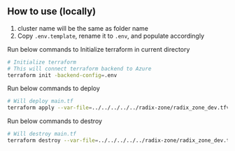 ## How to use (locally)

1. cluster name will be the same as folder name
2. Copy `.env.template`, rename it to `.env`, and populate accordingly

Run below commands to Initialize terraform in current directory
```sh
# Initialize terraform
# This will connect terraform backend to Azure
terraform init -backend-config=.env
```

Run below commands to deploy
```sh
# Will deploy main.tf
terraform apply --var-file=../../../../../radix-zone/radix_zone_dev.tfvars
```
Run below commands to destroy
```sh
# Will destroy main.tf
terraform destroy --var-file=../../../../../radix-zone/radix_zone_dev.tfvars
```